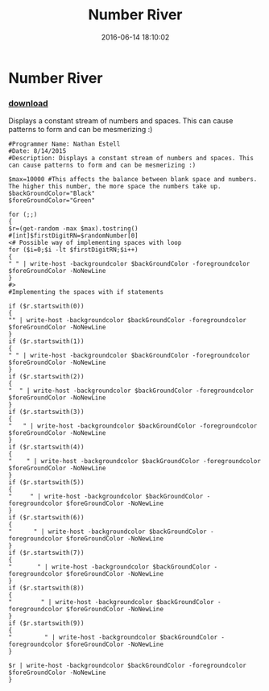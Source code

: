 ﻿---
pid:            6384
parent:         0
children:       
poster:         Nathan Estell
title:          Number River
date:           2016-06-14 18:10:02
description:    Displays a constant stream of numbers and spaces. This can cause patterns to form and can be mesmerizing :)
format:         posh
---

# Number River

### [download](6384.ps1)  

Displays a constant stream of numbers and spaces. This can cause patterns to form and can be mesmerizing :)

```posh
#Programmer Name: Nathan Estell
#Date: 8/14/2015
#Description: Displays a constant stream of numbers and spaces. This can cause patterns to form and can be mesmerizing :)

$max=10000 #This affects the balance between blank space and numbers. The higher this number, the more space the numbers take up.
$backGroundColor="Black"
$foreGroundColor="Green"

for (;;)
{
$r=(get-random -max $max).tostring()
#[int]$firstDigitRN=$randomNumber[0]
<# Possible way of implementing spaces with loop
for ($i=0;$i -lt $firstDigitRN;$i++)
{
" " | write-host -backgroundcolor $backGroundColor -foregroundcolor $foreGroundColor -NoNewLine
}
#>
#Implementing the spaces with if statements

if ($r.startswith(0))
{
"" | write-host -backgroundcolor $backGroundColor -foregroundcolor $foreGroundColor -NoNewLine
}
if ($r.startswith(1))
{
" " | write-host -backgroundcolor $backGroundColor -foregroundcolor $foreGroundColor -NoNewLine
}
if ($r.startswith(2))
{
"  " | write-host -backgroundcolor $backGroundColor -foregroundcolor $foreGroundColor -NoNewLine
}
if ($r.startswith(3))
{
"   " | write-host -backgroundcolor $backGroundColor -foregroundcolor $foreGroundColor -NoNewLine
}
if ($r.startswith(4))
{
"    " | write-host -backgroundcolor $backGroundColor -foregroundcolor $foreGroundColor -NoNewLine
}
if ($r.startswith(5))
{
"     " | write-host -backgroundcolor $backGroundColor -foregroundcolor $foreGroundColor -NoNewLine
}
if ($r.startswith(6))
{
"      " | write-host -backgroundcolor $backGroundColor -foregroundcolor $foreGroundColor -NoNewLine
}
if ($r.startswith(7))
{
"       " | write-host -backgroundcolor $backGroundColor -foregroundcolor $foreGroundColor -NoNewLine
}
if ($r.startswith(8))
{
"        " | write-host -backgroundcolor $backGroundColor -foregroundcolor $foreGroundColor -NoNewLine
}
if ($r.startswith(9))
{
"         " | write-host -backgroundcolor $backGroundColor -foregroundcolor $foreGroundColor -NoNewLine
}

$r | write-host -backgroundcolor $backGroundColor -foregroundcolor $foreGroundColor -NoNewLine
}
```
